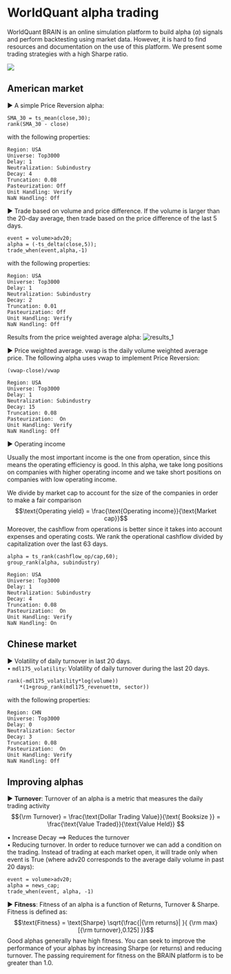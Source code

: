 # WorldQuant alpha trading

WorldQuant BRAIN is an online simulation platform to build alpha ($\alpha$) signals and perform backtesting using market data. However, it is hard to find resources and documentation on the use of this platform.
We present some trading strategies with a high Sharpe ratio.

![](https://komarev.com/ghpvc/?username=alexisdpc&label=Visits)

## American market

▶ A simple Price Reversion alpha:

```
SMA_30 = ts_mean(close,30);
rank(SMA_30 - close)
```

with the following properties:
```
Region: USA 
Universe: Top3000
Delay: 1
Neutralization: Subindustry
Decay: 4
Truncation: 0.08
Pasteurization: Off
Unit Handling: Verify
NaN Handling: Off
```


▶ Trade based on volume and price difference. If the volume is larger than the 20-day average, then trade based on the price difference of the last 5 days. 

```
event = volume>adv20;
alpha = (-ts_delta(close,5));
trade_when(event,alpha,-1)
```
with the following properties:
```
Region: USA 
Universe: Top3000
Delay: 1
Neutralization: Subindustry
Decay: 2
Truncation: 0.01
Pasteurization: Off
Unit Handling: Verify
NaN Handling: Off
```

Results from the price weighted average alpha:
![results_1](https://github.com/alexisdpc/WorldQuant-alpha-trading/assets/124795834/a733fc99-f811-4c38-b5ab-de0166676607)

▶ Price weighted average. vwap is the daily volume weighted average price. The following alpha uses vwap to implement Price Reversion:
```
(vwap-close)/vwap
```
```
Region: USA 
Universe: Top3000
Delay: 1
Neutralization: Subindustry
Decay: 15
Truncation: 0.08
Pasteurization:  On
Unit Handling: Verify
NaN Handling: Off
```

▶  Operating income 

Usually the most important income is the one from operation, since this means the operating efficiency is good. In this alpha,  we take long positions on companies with higher operating income and we take short positions on companies with low operating income. 

We divide by market cap to account for the size of the companies in order to make a fair comparison
$$\text{Operating yield} = \frac{\text{Operating income}}{\text{Market cap}}$$
Moreover, the cashflow from operations is better since it takes into account expenses and operating costs. We rank the operational cashflow divided by capitalization over the last 63 days.
```
alpha = ts_rank(cashflow_op/cap,60);
group_rank(alpha, subindustry)
```
```
Region: USA 
Universe: Top3000
Delay: 1
Neutralization: Subindustry
Decay: 4
Truncation: 0.08
Pasteurization:  On
Unit Handling: Verify
NaN Handling: On
```

## Chinese market

▶  Volatility of daily turnover in last 20 days.\
• `mdl175_volatility`: Volatility of daily turnover during the last 20 days.

```
rank(-mdl175_volatility*log(volume))
    *(1+group_rank(mdl175_revenuettm, sector))
```
with the following properties:
```
Region: CHN 
Universe: Top3000
Delay: 0
Neutralization: Sector
Decay: 3
Truncation: 0.08
Pasteurization:  On
Unit Handling: Verify
NaN Handling: Off
```

## Improving alphas

▶  **Turnover**: Turnover of an alpha is a metric that measures the daily trading activity
$${\rm Turnover} = \frac{\text{Dollar Trading Value}}{\text{ Booksize }} = \frac{\text{Value Traded}}{\text{Value Held}} $$

• Increase Decay $\implies$ Reduces the turnover\
• Reducing turnover. In order to reduce turnover we can add a condition on the trading.
Instead of trading at each market open, it will trade only when event is True (where adv20
corresponds to the average daily volume in past 20 days):
```
event = volume>adv20;
alpha = news_cap;
trade_when(event, alpha, -1)
```

▶  **Fitness**: Fitness of an alpha is a function of Returns, Turnover \& Sharpe. Fitness is defined as:
$$\text{Fitness} = \text{Sharpe} \sqrt{\frac{|{\rm returns}|  }{ {\rm max}[{\rm turnover},0.125] }}$$
Good alphas generally have high fitness. You can seek to improve the performance of your alphas by increasing Sharpe (or returns) and reducing turnover. The passing requirement for fitness on the BRAIN platform is to be greater than 1.0.





